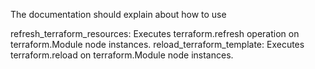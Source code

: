 The documentation should explain about how to use

refresh_terraform_resources: Executes terraform.refresh operation on terraform.Module node instances.
reload_terraform_template: Executes terraform.reload on terraform.Module node instances.
